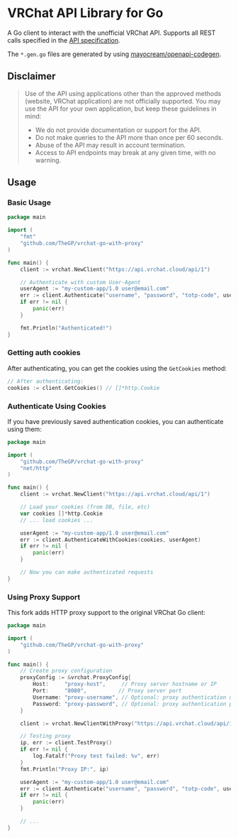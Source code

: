 # VRChat API Library for Go

A Go client to interact with the unofficial VRChat API. Supports all REST calls specified in the [API specification](https://github.com/vrchatapi/specification).

The `*.gen.go` files are generated by using [mayocream/openapi-codegen](https://github.com/mayocream/openapi-codegen).

## Disclaimer

> Use of the API using applications other than the approved methods (website, VRChat application) are not officially supported. You may use the API for your own application, but keep these guidelines in mind:
> * We do not provide documentation or support for the API.
> * Do not make queries to the API more than once per 60 seconds.
> * Abuse of the API may result in account termination.
> * Access to API endpoints may break at any given time, with no warning.

## Usage

### Basic Usage

```go
package main

import (
	"fmt"
	"github.com/TheGP/vrchat-go-with-proxy"
)

func main() {
	client := vrchat.NewClient("https://api.vrchat.cloud/api/1")

	// Authenticate with custom User-Agent
	userAgent := "my-custom-app/1.0 user@email.com"
	err := client.Authenticate("username", "password", "totp-code", userAgent)
	if err != nil {
		panic(err)
	}

	fmt.Println("Authenticated!")
}
```

### Getting auth cookies

After authenticating, you can get the cookies using the `GetCookies` method:

```go
// After authenticating:
cookies := client.GetCookies() // []*http.Cookie
```

### Authenticate Using Cookies

If you have previously saved authentication cookies, you can authenticate using them:

```go
package main

import (
	"github.com/TheGP/vrchat-go-with-proxy"
	"net/http"
)

func main() {
	client := vrchat.NewClient("https://api.vrchat.cloud/api/1")

	// Load your cookies (from DB, file, etc)
	var cookies []*http.Cookie
	// ... load cookies ...

	userAgent := "my-custom-app/1.0 user@email.com"
	err := client.AuthenticateWithCookies(cookies, userAgent)
	if err != nil {
		panic(err)
	}

	// Now you can make authenticated requests
}
```

### Using Proxy Support

This fork adds HTTP proxy support to the original VRChat Go client:

```go
package main

import (
	"github.com/TheGP/vrchat-go-with-proxy"
)

func main() {
	// Create proxy configuration
	proxyConfig := &vrchat.ProxyConfig{
		Host:     "proxy-host",     // Proxy server hostname or IP
		Port:     "8080",          // Proxy server port
		Username: "proxy-username", // Optional: proxy authentication username
		Password: "proxy-password", // Optional: proxy authentication password
	}

	client := vrchat.NewClientWithProxy("https://api.vrchat.cloud/api/1", proxyConfig)

	// Testing proxy
	ip, err := client.TestProxy()
	if err != nil {
		log.Fatalf("Proxy test failed: %v", err)
	}
	fmt.Println("Proxy IP:", ip)

	userAgent := "my-custom-app/1.0 user@email.com"
	err := client.Authenticate("username", "password", "totp-code", userAgent)
	if err != nil {
		panic(err)
	}

	// ...
}
```
